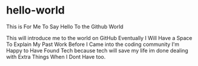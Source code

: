 # hello-world
This is For Me To Say Hello To the Github World 

This will introduce me to the world on GitHub 
Eventually I Will Have a Space To Explain My Past Work Before I Came into the coding community I'm Happy to Have Found 
Tech because tech will save my life im done dealing with Extra Things When I Dont Have too.
